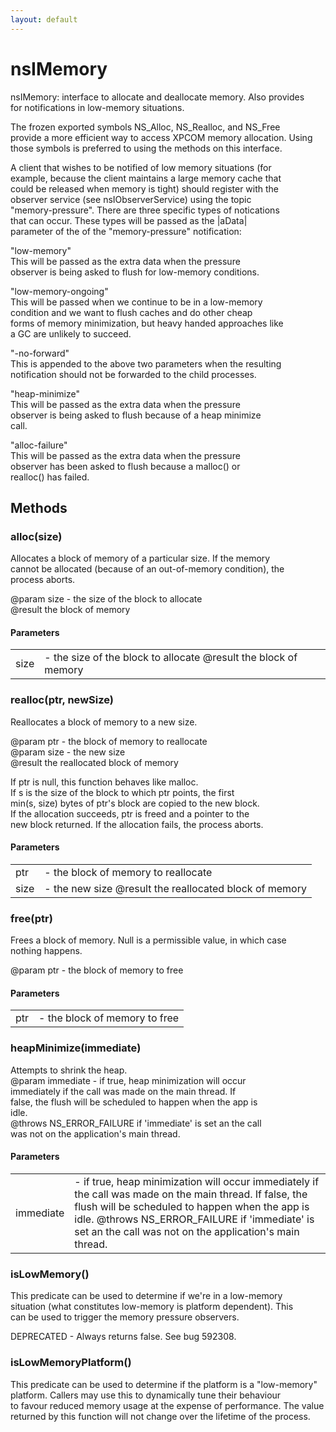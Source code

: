 ```yaml
---
layout: default
---
```


# nsIMemory #
  
  
nsIMemory: interface to allocate and deallocate memory. Also provides  
for notifications in low-memory situations.  
  
The frozen exported symbols NS_Alloc, NS_Realloc, and NS_Free  
provide a more efficient way to access XPCOM memory allocation. Using  
those symbols is preferred to using the methods on this interface.  
  
A client that wishes to be notified of low memory situations (for  
example, because the client maintains a large memory cache that  
could be released when memory is tight) should register with the  
observer service (see nsIObserverService) using the topic   
"memory-pressure". There are three specific types of notications   
that can occur.  These types will be passed as the |aData|   
parameter of the of the "memory-pressure" notification:   
  
"low-memory"  
This will be passed as the extra data when the pressure   
observer is being asked to flush for low-memory conditions.  
  
"low-memory-ongoing"  
This will be passed when we continue to be in a low-memory  
condition and we want to flush caches and do other cheap  
forms of memory minimization, but heavy handed approaches like  
a GC are unlikely to succeed.  
  
"-no-forward"  
This is appended to the above two parameters when the resulting  
notification should not be forwarded to the child processes.  
  
"heap-minimize"  
This will be passed as the extra data when the pressure   
observer is being asked to flush because of a heap minimize   
call.  
  
"alloc-failure"  
This will be passed as the extra data when the pressure   
observer has been asked to flush because a malloc() or   
realloc() has failed.  
  

## Methods ##

### alloc(size) ###
  
Allocates a block of memory of a particular size. If the memory   
cannot be allocated (because of an out-of-memory condition), the  
process aborts.  
  
@param size - the size of the block to allocate  
@result the block of memory  
  

#### Parameters ####

<table>

<tr>
<td>size</td>
<td>- the size of the block to allocate  
@result the block of memory  
</td>
</tr>

</table>

### realloc(ptr, newSize) ###
  
Reallocates a block of memory to a new size.  
  
@param ptr - the block of memory to reallocate  
@param size - the new size  
@result the reallocated block of memory  
  
If ptr is null, this function behaves like malloc.  
If s is the size of the block to which ptr points, the first  
min(s, size) bytes of ptr's block are copied to the new block.  
If the allocation succeeds, ptr is freed and a pointer to the   
new block returned.  If the allocation fails, the process aborts.  
  

#### Parameters ####

<table>

<tr>
<td>ptr</td>
<td>- the block of memory to reallocate  
</td>
</tr>

<tr>
<td>size</td>
<td>- the new size  
@result the reallocated block of memory  
</td>
</tr>

</table>

### free(ptr) ###
  
Frees a block of memory. Null is a permissible value, in which case  
nothing happens.   
  
@param ptr - the block of memory to free  
  

#### Parameters ####

<table>

<tr>
<td>ptr</td>
<td>- the block of memory to free  
</td>
</tr>

</table>

### heapMinimize(immediate) ###
  
Attempts to shrink the heap.  
@param immediate - if true, heap minimization will occur  
  immediately if the call was made on the main thread. If  
  false, the flush will be scheduled to happen when the app is  
  idle.  
@throws NS_ERROR_FAILURE if 'immediate' is set an the call  
  was not on the application's main thread.  
  

#### Parameters ####

<table>

<tr>
<td>immediate</td>
<td>- if true, heap minimization will occur  
  immediately if the call was made on the main thread. If  
  false, the flush will be scheduled to happen when the app is  
  idle.  
@throws NS_ERROR_FAILURE if 'immediate' is set an the call  
  was not on the application's main thread.  
</td>
</tr>

</table>

### isLowMemory() ###
  
This predicate can be used to determine if we're in a low-memory  
situation (what constitutes low-memory is platform dependent). This  
can be used to trigger the memory pressure observers.  
  
DEPRECATED - Always returns false.  See bug 592308.  
  

### isLowMemoryPlatform() ###
  
This predicate can be used to determine if the platform is a "low-memory"  
platform. Callers may use this to dynamically tune their behaviour  
to favour reduced memory usage at the expense of performance. The value  
returned by this function will not change over the lifetime of the process.  
  
